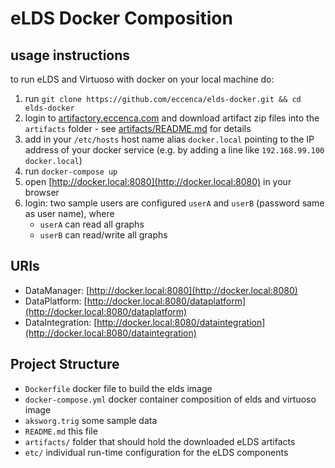 # eLDS Docker Composition

## usage instructions

to run eLDS and Virtuoso with docker on your local machine do:

1. run `git clone https://github.com/eccenca/elds-docker.git && cd elds-docker`
2. login to [artifactory.eccenca.com](https://artifactory.eccenca.com) and download artifact zip files into the `artifacts` folder - see [artifacts/README.md](artifacts/README.md) for details
3. add in your `/etc/hosts` host name alias `docker.local` pointing to the IP address of your docker service (e.g. by adding a line like `192.168.99.100    docker.local`)
4. run `docker-compose up`
5. open [http://docker.local:8080](http://docker.local:8080) in your browser
6. login: two sample users are configured `userA` and `userB` (password same as user name), where
    - `userA` can read all graphs
    - `userB` can read/write all graphs

## URIs

- DataManager: [http://docker.local:8080](http://docker.local:8080)
- DataPlatform: [http://docker.local:8080/dataplatform](http://docker.local:8080/dataplatform)
- DataIntegration: [http://docker.local:8080/dataintegration](http://docker.local:8080/dataintegration)


## Project Structure

- `Dockerfile` docker file to build the elds image
- `docker-compose.yml` docker container composition of elds and virtuoso image
- `aksworg.trig` some sample data
- `README.md` this file
- `artifacts/` folder that should hold the downloaded eLDS artifacts
- `etc/` individual run-time configuration for the eLDS components
